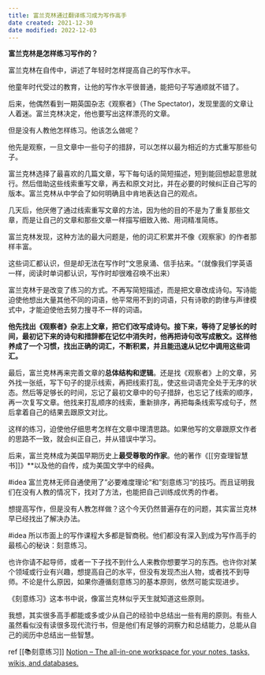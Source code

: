 ```yaml
---
title: 富兰克林通过翻译练习成为写作高手
date created: 2021-12-30
date modified: 2022-12-03
---
```

**富兰克林是怎样练习写作的？**

富兰克林在自传中，讲述了年轻时怎样提高自己的写作水平。

他童年时代受过的教育，让他的写作水平很普通，能把句子写通顺就不错了。

后来，他偶然看到一期英国杂志《观察者》（The Spectator)，发现里面的文章让人着迷。富兰克林决定，他也要写出这样漂亮的文章。

但是没有人教他怎样练习。他该怎么做呢？

他先是观察，一旦文章中一些句子的措辞，可以怎样以最为相近的方式重写那些句子。

富兰克林选择了最喜欢的几篇文章，写下每句话的简短描述，短到能回想起意思就行。然后借助这些线索重写文章，再去和原文对比，并在必要的时候纠正自己写的版本。富兰克林从中学会了如何明确且中肯地表达自己的观点。

几天后，他厌倦了通过线索重写文章的方法，因为他的目的不是为了重复那些文章，而是让自己的文章和那些文章一样描写细致入微、用词精准简练。

富兰克林发现，这种方法的最大问题是，他的词汇积累并不像《观察家》的作者那样丰富。

这些词汇都认识，但是却无法在写作时“文思泉涌、信手拈来。“（就像我们学英语一样，阅读时单词都认识，写作时却很难召唤不出来）

富兰克林于是改变了练习的方式。不再写简短描述，而是把文章改成诗句。写诗能迫使他想出大量其他不同的词语，他平常用不到的词语，只有诗歌的韵律与声律模式中，才能迫使他去努力搜寻不一样的词语。

**他先找出《观察者》杂志上文章，把它们改写成诗句。接下来，等待了足够长的时间，最初记下来的诗句和措辞都在记忆中消失时，他再把诗句改写成散文。这样他养成了一个习惯，找出正确的词汇，不断积累，并且能迅速从记忆中调用这些词汇。**

最后，富兰克林再来完善文章的**总体结构和逻辑**。还是找《观察者》上的文章，另外找一张纸，写下句子的提示线索，再把线索打乱，使这些词语完全处于无序的状态。然后等足够长的时间，忘记了最初文章中的句子措辞，也忘记了线索的顺序，再一次复写文章。他找来打乱顺序的线索，重新排序，再把每条线索写成句子，然后拿着自己的结果去跟原文对比。

这样的练习，迫使他仔细思考怎样在文章中理清思路。如果他写的文章跟原文作者的思路不一致，就会纠正自己，并从错误中学习。

后来，富兰克林成为美国早期历史上**最受尊敬的作家**。他的著作《[[穷查理智慧书]]》**以及他的自传，成为美国文学中的经典。

#idea 富兰克林无师自通使用了”必要难度理论“和”刻意练习“的技巧。而且证明我们在没有人教的情况下，找对了方法，也能把自己训练成优秀的作者。

想提高写作，但是没有人教怎样做？这个今天仍然普遍存在的问题，其实富兰克林早已经找出了解决办法。

#idea 所以市面上的写作课程大多都是智商税。他们都没有深入到成为写作高手的最核心的秘诀：刻意练习。

也许你请不起导师，或者一下子找不到什么人来教你想要学习的东西。也许你对某个领域或行业有兴趣，想提高自己的水平，但没有发现杰出人物，或者找不到导师。不论是什么原因，如果你遵循刻意练习的基本原则，依然可能实现进步。

《刻意练习》这本书中说，像富兰克林似乎天生就知道这些原则。

我想，其实很多高手都能或多或少从自己的经验中总结出一些有用的原则。有些人虽然看似没有读很多现代流行书，但是他们有足够的洞察力和总结能力，总能从自己的阅历中总结出一些智慧。


ref [[📚刻意练习]]
[Notion – The all-in-one workspace for your notes, tasks, wikis, and databases.](https://www.notion.so/e51a2ace128644199eb18d029d5ff8fa)